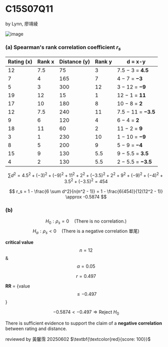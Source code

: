 # C15S07Q11
by Lynn, 廖靖綾

![image](https://github.com/user-attachments/assets/fd50efa1-3f5a-4493-995a-d6147c03b17c)


### (a) Spearman's rank correlation coefficient $r_s$

| Rating (x) | Rank x | Distance (y) | Rank y| d = x-y |
|-------------------|------|---------------------|------|-------------------------|
| 12                | 7.5  | 75                  | 3    | 7.5 − 3 = **4.5**       |
| 7                 | 4    | 165                 | 7    | 4 − 7 = **−3**          |
| 5                 | 3    | 300                 | 12   | 3 − 12 = **−9**         |
| 19                | 12   | 15                  | 1    | 12 − 1 = **11**         |
| 17                | 10   | 180                 | 8    | 10 − 8 = **2**          |
| 12                | 7.5  | 240                 | 11   | 7.5 − 11 = **−3.5**     |
| 9                 | 6    | 120                 | 4    | 6 − 4 = **2**           |
| 18                | 11   | 60                  | 2    | 11 − 2 = **9**          |
| 3                 | 1    | 230                 | 10   | 1 − 10 = **−9**         |
| 8                 | 5    | 200                 | 9    | 5 − 9 = **−4**          |
| 15                | 9    | 130                 | 5.5  | 9 − 5.5 = **3.5**       |
| 4                 | 2    | 130                 | 5.5  | 2 − 5.5 = **−3.5**      |


$$
\sum d^2 = 4.5^2 + (-3)^2 + (-9)^2 + 11^2 + 2^2 + (-3.5)^2 + 2^2 + 9^2 + (-9)^2 + (-4)^2 + 3.5^2 + (-3.5)^2
= 454
$$

$$
r_s = 1 - \frac{6 \sum d^2}{n(n^2 - 1)} 
= 1 - \frac{6(454)}{12(12^2 - 1)} 
\approx -0.5874
$$

### (b)

$$
H_0: \rho_s = 0 \quad \text{(There is no correlation.)}
$$
$$
H_\alpha: \rho_s < 0 \quad \text{(There is a negative correlation 單尾)}
$$


**critical value** $$n = 12$$ & $$\alpha = 0.05$$

$$
r = 0.497
$$

**RR** = {value $$≤ -0.497$$}


$$
-0.5874 < -0.497 \Rightarrow \text{Reject } H_0
$$

There is sufficient evidence to support the claim of a **negative correlation** between rating and distance.

reviewed by 黃馨霈 20250602 $\textbf{\textcolor{red}{score: 100}}$
